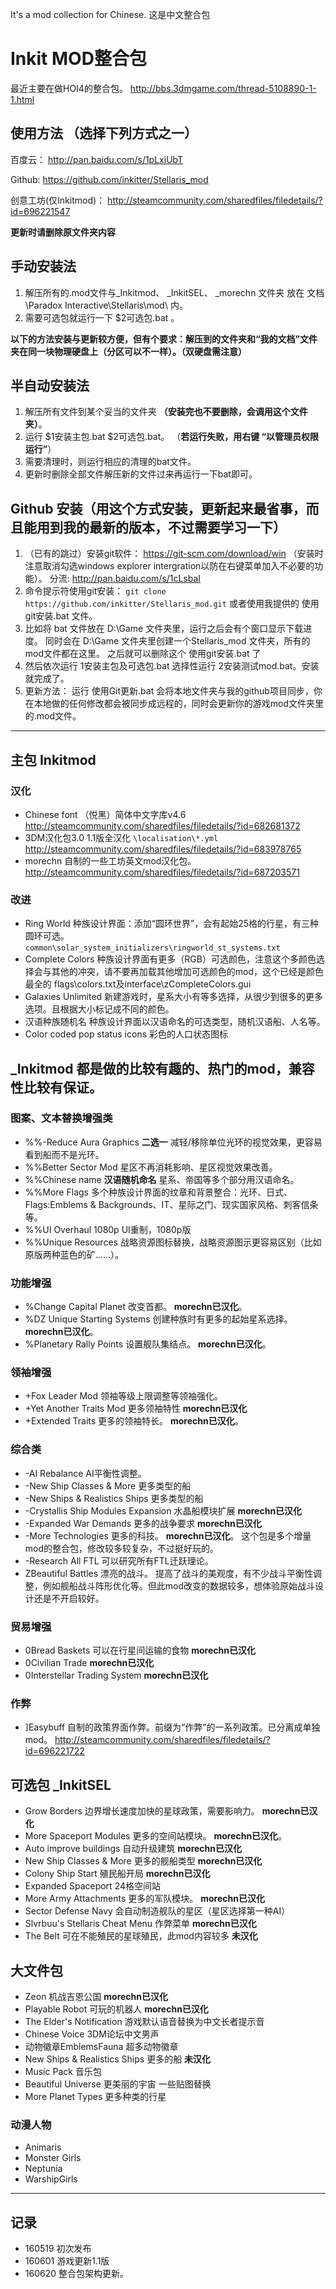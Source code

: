 It's a mod collection for Chinese. 这是中文整合包
# Inkit MOD整合包
 最近主要在做HOI4的整合包。 http://bbs.3dmgame.com/thread-5108890-1-1.html
 
## 使用方法 （选择下列方式之一）

百度云： http://pan.baidu.com/s/1pLxjUbT 

Github: https://github.com/inkitter/Stellaris_mod

创意工坊(仅Inkitmod)： http://steamcommunity.com/sharedfiles/filedetails/?id=696221547

**更新时请删除原文件夹内容**

## 手动安装法
1. 解压所有的.mod文件与_Inkitmod、 _InkitSEL、 _morechn 文件夹 放在  文档\Paradox Interactive\Stellaris\mod\ 内。
2. 需要可选包就运行一下 $2可选包.bat 。

**以下的方法安装与更新较方便，但有个要求：解压到的文件夹和“我的文档”文件夹在同一块物理硬盘上（分区可以不一样）。（双硬盘需注意）**
## 半自动安装法
1. 解压所有文件到某个妥当的文件夹 **（安装完也不要删除，会调用这个文件夹）**。
2. 运行 $1安装主包.bat $2可选包.bat。 （**若运行失败，用右键 “以管理员权限运行”**）
4. 需要清理时，则运行相应的清理的bat文件。
6. 更新时删除全部文件解压新的文件过来再运行一下bat即可。

## Github 安装（用这个方式安装，更新起来最省事，而且能用到我的最新的版本，不过需要学习一下）
1. （已有的跳过）安装git软件： https://git-scm.com/download/win （安装时注意取消勾选windows explorer intergration以防在右键菜单加入不必要的功能）。 分流: http://pan.baidu.com/s/1cLsbaI
2. 命令提示符使用git安装： `` git clone https://github.com/inkitter/Stellaris_mod.git `` 或者使用我提供的 使用git安装.bat 文件。
3. 比如将 bat 文件放在 D:\Game 文件夹里，运行之后会有个窗口显示下载进度。 同时会在 D:\Game 文件夹里创建一个Stellaris_mod 文件夹，所有的mod文件都在这里。 之后就可以删除这个 使用git安装.bat 了
4. 然后依次运行 1安装主包及可选包.bat 选择性运行 2安装测试mod.bat。安装就完成了。
5. 更新方法： 运行 使用Git更新.bat 会将本地文件夹与我的github项目同步，你在本地做的任何修改都会被同步成远程的，同时会更新你的游戏mod文件夹里的.mod文件。

--------

## 主包 Inkitmod
### 汉化
* Chinese font  （悦黑）简体中文字库v4.6  http://steamcommunity.com/sharedfiles/filedetails/?id=682681372
* 3DM汉化包3.0  1.1版全汉化  ``\localisation\*.yml`` http://steamcommunity.com/sharedfiles/filedetails/?id=683978765
* morechn   自制的一些工坊英文mod汉化包。 http://steamcommunity.com/sharedfiles/filedetails/?id=687203571

### 改进
* Ring World   种族设计界面：添加“圆环世界”，会有起始25格的行星，有三种圆环可选。 ``common\solar_system_initializers\ringworld_st_systems.txt``
* Complete Colors  种族设计界面有更多（RGB）可选颜色，注意这个多颜色选择会与其他的冲突，请不要再加载其他增加可选颜色的mod，这个已经是颜色最全的 flags\colors.txt及interface\zCompleteColors.gui
* Galaxies Unlimited  新建游戏时，星系大小有等多选择，从很少到很多的更多选项。且根据大小标记成不同的颜色。
* 汉语种族随机名  种族设计界面以汉语命名的可选类型，随机汉语船、人名等。 
* Color coded pop status icons 彩色的人口状态图标

## _Inkitmod   都是做的比较有趣的、热门的mod，兼容性比较有保证。
### 图案、文本替换增强类
* %%-Reduce Aura Graphics  **二选一** 减轻/移除单位光环的视觉效果，更容易看到船而不是光环。
* %%Better Sector Mod 星区不再消耗影响、星区视觉效果改善。
* %%Chinese name **汉语随机命名** 星系、帝国等多个部分用汉语命名。
* %%More Flags 多个种族设计界面的纹章和背景整合：光环、日式、Flags:Emblems & Backgrounds、IT、星际之门、现实国家风格、刺客信条等。
* %%UI Overhaul 1080p UI重制，1080p版
* %%Unique Resources 战略资源图标替换，战略资源图示更容易区别（比如原版两种蓝色的矿……）。

### 功能增强
* %Change Capital Planet 改变首都。 __morechn已汉化__。
* %DZ Unique Starting Systems 创建种族时有更多的起始星系选择。 __morechn已汉化__。
* %Planetary Rally Points 设置舰队集结点。 __morechn已汉化__。

### 领袖增强
* +Fox Leader Mod 领袖等级上限调整等领袖强化。
* +Yet Another Traits Mod 更多领袖特性 __morechn已汉化__
* +Extended Traits  更多的领袖特长。  __morechn已汉化__。

### 综合类
* -AI Rebalance AI平衡性调整。
* -New Ship Classes & More 更多类型的船
* -New Ships & Realistics Ships 更多类型的船
* -Crystallis Ship Modules Expansion 水晶船模块扩展 __morechn已汉化__
* -Expanded War Demands 更多的战争要求 __morechn已汉化__
* -More Technologies  更多的科技。 __morechn已汉化__。   这个包是多个增量mod的整合包，修改较多较复杂，不过挺好玩的。
* -Research All FTL  可以研究所有FTL迁跃理论。 
* ZBeautiful Battles  漂亮的战斗。 提高了战斗的美观度，有不少战斗平衡性调整，例如舰船战斗阵形优化等。但此mod改变的数据较多，想体验原始战斗设计还是不开启较好。

### 贸易增强
* 0Bread Baskets 可以在行星间运输的食物 __morechn已汉化__
* 0Civilian Trade __morechn已汉化__
* 0Interstellar Trading System __morechn已汉化__

### 作弊
* ]Easybuff 自制的政策界面作弊。前缀为“作弊”的一系列政策。已分离成单独mod。 http://steamcommunity.com/sharedfiles/filedetails/?id=696221722


## 可选包 _InkitSEL
* Grow Borders  边界增长速度加快的星球政策，需要影响力。  __morechn已汉化__
* More Spaceport Modules  更多的空间站模块。 __morechn已汉化__。
* Auto improve buildings 自动升级建筑 __morechn已汉化__
* New Ship Classes & More 更多的舰船类型 __morechn已汉化__
* Colony Ship Start 殖民船开局 __morechn已汉化__
* Expanded Spaceport 24格空间站 
* More Army Attachments  更多的军队模块。  __morechn已汉化__
* Sector Defense Navy  会自动制造舰队的星区（星区选择第一种AI）
* Slvrbuu's Stellaris Cheat Menu 作弊菜单 __morechn已汉化__
* The Belt 可在不能殖民的星球殖民，此mod内容较多 __未汉化__

## 大文件包
* Zeon 机战吉恩公国  __morechn已汉化__
* Playable Robot 可玩的机器人 __morechn已汉化__
* The Elder's Notification 游戏默认语音替换为中文长者提示音
* Chinese Voice 3DM论坛中文男声
* 动物徽章EmblemsFauna 超多动物徽章
* New Ships & Realistics Ships 更多的船 __未汉化__
* Music Pack 音乐包
* Beautiful Universe 更美丽的宇宙 一些贴图替换
* More Planet Types 更多种类的行星

### 动漫人物
* Animaris
* Monster Girls
* Neptunia
* WarshipGirls

--------

## 记录
* 160519 初次发布
* 160601 游戏更新1.1版
* 160620 整合包架构更新。
